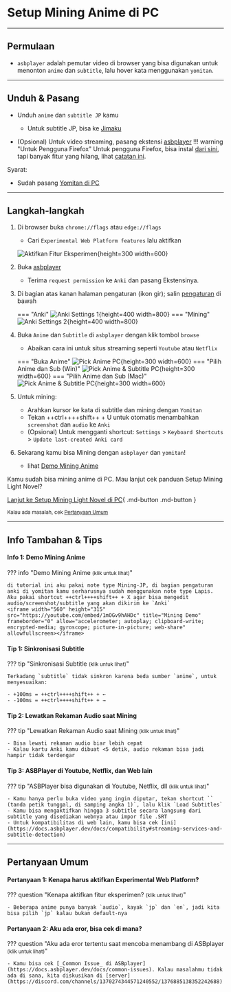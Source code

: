 
# Setup Mining Anime di PC
---
## Permulaan

- `asbplayer` adalah pemutar video di browser yang bisa digunakan untuk menonton `anime` dan `subtitle`, lalu hover kata menggunakan `yomitan`.

---

## Unduh & Pasang

- Unduh `anime` dan `subtitle JP` kamu
    - Untuk subtitle JP, bisa ke [Jimaku](https://jimaku.cc/)

- (Opsional) Untuk video streaming, pasang ekstensi [asbplayer](https://chromewebstore.google.com/detail/asbplayer-language-learni/hkledmpjpaehamkiehglnbelcpdflcab)
!!! warning "Untuk Pengguna Firefox"
    Untuk pengguna Firefox, bisa instal [dari sini](https://addons.mozilla.org/en-US/firefox/addon/asbplayer-learn-with-subs/), tapi banyak fitur yang hilang, lihat [catatan ini](https://docs.asbplayer.dev/docs/compatibility).


Syarat:

- Sudah pasang [Yomitan di PC](setup-yomitan-pc-lazy-guide.md)

---

## Langkah-langkah

1. Di browser buka `chrome://flags` atau `edge://flags`
    - Cari `Experimental Web Platform features` lalu aktifkan

    ![Aktifkan Fitur Eksperimen](img/enable-experimental-web-platform.png){height=300 width=600}

2. Buka [asbplayer](https://killergerbah.github.io/asbplayer/)
     - Terima `request permission` ke `Anki` dan pasang Ekstensinya.

3. Di bagian atas kanan halaman pengaturan (ikon gir); salin [pengaturan](setup-anime-pc.md/#__tabbed_1_1) di bawah

    === "Anki"
        ![Anki Settings 1](img/asbplayer-settings-1.png){height=400 width=800}
    === "Mining"
        ![Anki Settings 2](img/asbplayer-settings-2.png){height=400 width=800}

4. Buka `Anime` dan `Subtitle` di `asbplayer` dengan klik tombol `browse`
    - Abaikan cara ini untuk situs streaming seperti `Youtube` atau `Netflix`

    === "Buka Anime"
        ![Pick Anime PC](img/pick-anime-pc.jpg){height=300 width=600}
    === "Pilih Anime dan Sub (Win)"
        ![Pick Anime & Subtitle PC](img/pick-anime-sub.png){height=300 width=600}
    === "Pilih Anime dan Sub (Mac)"
        ![Pick Anime & Subtitle PC](img/pick-anime-sub-mac.jpg){height=300 width=600}

5. Untuk mining:
    - Arahkan kursor ke kata di subtitle dan mining dengan `Yomitan`
    - Tekan ++ctrl++++shift++ + U  untuk otomatis menambahkan `screenshot` dan `audio` ke `Anki`
    - (Opsional) Untuk mengganti shortcut: `Settings` > `Keyboard Shortcuts` > `Update last-created Anki card`

6. Sekarang kamu bisa Mining dengan `asbplayer` dan `yomitan`!
    - lihat [Demo Mining Anime](setup-anime-pc.md/#info-1-demo-mining-anime)

Kamu sudah bisa mining anime di PC.  Mau lanjut cek panduan Setup Mining Light Novel?

[Lanjut ke Setup Mining Light Novel di PC](setup-LN-pc-lazy-guide.md){ .md-button .md-button }

<small>Kalau ada masalah, cek [Pertanyaan Umum](setup-anime-pc.md/#pertanyaan-umum)</small>

---

## Info Tambahan & Tips

#### Info 1: Demo Mining Anime

??? info "Demo Mining Anime <small>(klik untuk lihat)</small>"

    di tutorial ini aku pakai note type Mining-JP, di bagian pengaturan anki di yomitan kamu serharusnya sudah menggunakan note type Lapis. Aku pakai shortcut ++ctrl++++shift++ + X agar bisa mengedit audio/screenshot/subtitle yang akan dikirim ke `Anki`
    <iframe width="560" height="315" src="https://youtube.com/embed/1mOGv9hAHDc" title="Mining Demo" frameborder="0" allow="accelerometer; autoplay; clipboard-write; encrypted-media; gyroscope; picture-in-picture; web-share" allowfullscreen></iframe>

#### Tip 1: Sinkronisasi Subtitle

??? tip "Sinkronisasi Subtitle <small>(klik untuk lihat)</small>"

    Terkadang `subtitle` tidak sinkron karena beda sumber `anime`, untuk menyesuaikan:

    - +100ms = ++ctrl++++shift++ + ←
    - -100ms = ++ctrl++++shift++ + →

#### Tip 2: Lewatkan Rekaman Audio saat Mining

??? tip "Lewatkan Rekaman Audio saat Mining <small>(klik untuk lihat)</small>"

    - Bisa lewati rekaman audio biar lebih cepat
    - Kalau kartu Anki kamu dibuat <5 detik, audio rekaman bisa jadi hampir tidak terdengar

#### Tip 3: ASBPlayer di Youtube, Netflix, dan Web lain

??? tip "ASBPlayer bisa digunakan di Youtube, Netflix, dll <small>(klik untuk lihat)</small>"

    - Kamu hanya perlu buka video yang ingin diputar, tekan shortcut `` (tanda petik tunggal, di samping angka 1)`, lalu klik `Load Subtitles`
    - Kamu bisa mengaktifkan hingga 3 subtitle secara langsung dari subtitle yang disediakan webnya atau impor file .SRT
    - Untuk kompatibilitas di web lain, kamu bisa cek [ini](https://docs.asbplayer.dev/docs/compatibility#streaming-services-and-subtitle-detection)

---

## Pertanyaan Umum

#### Pertanyaan 1: Kenapa harus aktifkan Experimental Web Platform?

??? question "Kenapa aktifkan fitur eksperimen? <small>(klik untuk lihat)</small>"

    - Beberapa anime punya banyak `audio`, kayak `jp` dan `en`, jadi kita bisa pilih `jp` kalau bukan default-nya

#### Pertanyaan 2: Aku ada eror, bisa cek di mana?

??? question "Aku ada eror tertentu saat mencoba menambang di ASBplayer <small>(klik untuk lihat)</small>"

    - Kamu bisa cek [_Common Issue_ di ASBplayer](https://docs.asbplayer.dev/docs/common-issues). Kalau masalahmu tidak ada di sana, kita diskusikan di [server](https://discord.com/channels/1370274344571240552/1376885138352242688)
